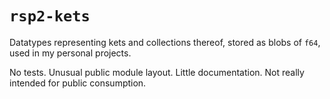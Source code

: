 # `rsp2-kets`

Datatypes representing kets and collections thereof, stored as blobs of `f64`, used in my personal projects.

No tests.  Unusual public module layout.  Little documentation.  Not really intended for public consumption.
